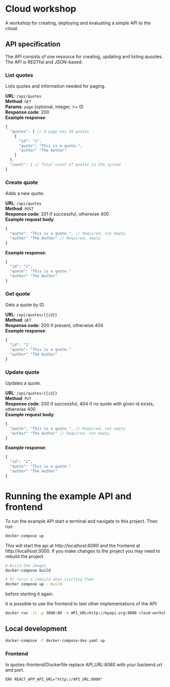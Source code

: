 # Cloud workshop

A workshop for creating, deploying and evaluating a simple API to the cloud.

## API specification

The API consists of one resource for creating, updating and listing quoutes. The API is RESTful and JSON-based.

### List quotes

Lists quotes and information needed for paging. 

**URL**: `/api/quotes`  
**Method**: `GET`  
**Params**: `page` (optional, integer, >= 0)  
**Response code**: 200  
**Example response**:

```js
{
  "quotes": [ // A page has 20 quotes
    {
      "id": "1",
      "quote": "This is a quote.",
      "author" "The Author"
    }
  ],
  "count": 1 // Total count of quotes in the system
}
```

### Create quote

Adds a new quote.

**URL**: `/api/quotes`  
**Method**: `POST`  
**Response code**: 201 if successful, otherwise 400  
**Example request body**:

```js
{
  "quote": "This is a quote.", // Required, not empty
  "author" "The Author" // Required, empty
}
```

**Example response**:

```js
{
  "id": "1",
  "quote": "This is a quote."
  "author" "The Author"
}
```

### Get quote

Gets a quote by ID.

**URL**: `/api/quotes/{{id}}`  
**Method**: `GET`  
**Response code**: 200 if present, otherwise 404  
**Example response**:

```js
{
  "id": "1",
  "quote": "This is a quote."
  "author" "The Author"
}
```

### Update quote

Updates a quote.

**URL**: `/api/quotes/{{id}}`  
**Method**: `PUT`  
**Response code**: 200 if successful, 404 if no quote with given id exists, otherwise 400  
**Example request body**:


```js
{
  "quote": "This is a quote.", // Required, not empty
  "author" "The Author" // Required, not empty
}
```
**Example response**:

```js
{
  "id": "1",
  "quote": "This is a quote."
  "author" "The Author"
}
```

# Running the example API and frontend

To run the example API start a terminal and navigate to this project.
Then run:

```bash
docker-compose up
```

This will start the api at http://localhost:8080 and the frontend at http://localhost:3000.
If you make changes to the project you may need to rebuild the project

```bash
# Build the images
docker-compose build

# Or force a rebuild when starting them
docker compose up --build
```

before starting it again.

It is possible to use the frontend to test other implementations of the API:

```bash
docker run -it -p 3000:80 -e API_URL=http://myapi.org:8080 cloud-workshop_frontend 
```


## Local development

```bash
docker-compose -f docker-compose-dev.yaml up
```

### Frontend

In quotes-frontend/Dockerfile replace API_URL:8080 with your backend url and port.

```
ENV REACT_APP_API_URL="http://API_URL:8080"
```